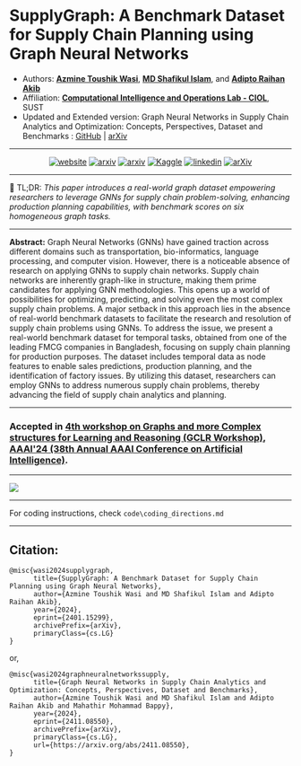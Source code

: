 # SupplyGraph: A Benchmark Dataset for Supply Chain Planning using Graph Neural Networks
- Authors: [**Azmine Toushik Wasi**](https://azminewasi.github.io/), [**MD Shafikul Islam**](https://www.linkedin.com/in/md-shafikul-islam-sohan/), and [**Adipto Raihan Akib**](https://www.linkedin.com/in/adipto-raihan-akib-739729117/) 
- Affiliation: [**Computational Intelligence and Operations Lab - CIOL**](https://ciol-sust.github.io/), SUST
- Updated and Extended version: Graph Neural Networks in Supply Chain Analytics and Optimization: Concepts, Perspectives, Dataset and Benchmarks : [GitHub](https://github.com/ciol-researchlab/SCG) | [arXiv](https://arxiv.org/abs/2411.08550)

---

<div align=center>

[![website](https://img.shields.io/badge/-Website-blue?style=flat-square&logo=rss&color=1f1f15)](https://CIOL-SUST.github.io/works/SupplyGraph/) 
[![arxiv](https://img.shields.io/badge/-arXiv-blue?style=flat-square&logo=arxiv&color=1f1f15)](https://arxiv.org/abs/2401.15299) 
[![arxiv](https://img.shields.io/badge/-PDF-blue?style=flat-square&logo=arxiv&color=1f1f15)](https://arxiv.org/pdf/2401.15299.pdf) 
[![Kaggle](https://img.shields.io/badge/Kaggle-%320beff?style=flat-square&logo=kaggle&color=1f1f18)](https://www.kaggle.com/datasets/azminetoushikwasi/supplygraph-supply-chain-planning-using-gnns/data)
[![linkedin](https://img.shields.io/badge/LinkedIn-%320beff?style=flat-square&logo=linkedin&color=1f1f18)](https://www.linkedin.com/posts/ciol-ipe-sust_aaai2024-aaai-machinelearning-activity-7140232506779365376-8Tg6)
[![arXiv](https://img.shields.io/badge/arXiv-2411.08550-red.svg)](https://arxiv.org/abs/2411.08550)

</div>

---

📌 TL;DR: *This paper introduces a real-world graph dataset empowering researchers to leverage GNNs for supply chain problem-solving, enhancing production planning capabilities, with benchmark scores on six homogeneous graph tasks.*

---

**Abstract:** Graph Neural Networks (GNNs) have gained traction across different domains such as transportation, bio-informatics, language processing, and computer vision. However, there is a noticeable absence of research on applying GNNs to supply chain networks. Supply chain networks are inherently graph-like in structure, making them prime candidates for applying GNN methodologies. This opens up a world of possibilities for optimizing, predicting, and solving even the most complex supply chain problems. A major setback in this approach lies in the absence of real-world benchmark datasets to facilitate the research and resolution of supply chain problems using GNNs. To address the issue, we present a real-world benchmark dataset for temporal tasks, obtained from one of the leading FMCG companies in Bangladesh, focusing on supply chain planning for production purposes. The dataset includes temporal data as node features to enable sales predictions, production planning, and the identification of factory issues. By utilizing this dataset, researchers can employ GNNs to address numerous supply chain problems, thereby advancing the field of supply chain analytics and planning.

---

### Accepted in [4th workshop on Graphs and more Complex structures for Learning and Reasoning (GCLR Workshop)](https://sites.google.com/view/gclr2024/), [AAAI'24 (38th Annual AAAI Conference on Artificial Intelligence)](https://aaai.org/aaai-conference/).

---

![](./fig/1-formulation.png)

---

For coding instructions, check `code\coding_directions.md`


---

## Citation:
```
@misc{wasi2024supplygraph,
      title={SupplyGraph: A Benchmark Dataset for Supply Chain Planning using Graph Neural Networks}, 
      author={Azmine Toushik Wasi and MD Shafikul Islam and Adipto Raihan Akib},
      year={2024},
      eprint={2401.15299},
      archivePrefix={arXiv},
      primaryClass={cs.LG}
}
```
or, 
```
@misc{wasi2024graphneuralnetworkssupply,
      title={Graph Neural Networks in Supply Chain Analytics and Optimization: Concepts, Perspectives, Dataset and Benchmarks}, 
      author={Azmine Toushik Wasi and MD Shafikul Islam and Adipto Raihan Akib and Mahathir Mohammad Bappy},
      year={2024},
      eprint={2411.08550},
      archivePrefix={arXiv},
      primaryClass={cs.LG},
      url={https://arxiv.org/abs/2411.08550}, 
}
```
